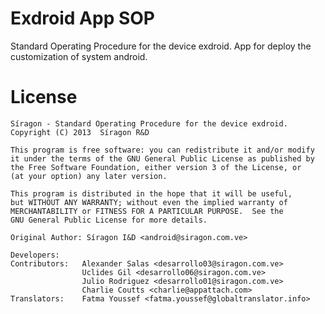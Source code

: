 Exdroid App SOP
===============

Standard Operating Procedure for the device exdroid. App for deploy the customization of system android. 

License
=======

    Síragon - Standard Operating Procedure for the device exdroid.
    Copyright (C) 2013  Síragon R&D

    This program is free software: you can redistribute it and/or modify
    it under the terms of the GNU General Public License as published by
    the Free Software Foundation, either version 3 of the License, or
    (at your option) any later version.

    This program is distributed in the hope that it will be useful,
    but WITHOUT ANY WARRANTY; without even the implied warranty of
    MERCHANTABILITY or FITNESS FOR A PARTICULAR PURPOSE.  See the
    GNU General Public License for more details.

	Original Author: Síragon I&D <android@siragon.com.ve>

	Developers: 
	Contributors: 	Alexander Salas <desarrollo03@siragon.com.ve>
					Uclides Gil <desarrollo06@siragon.com.ve>
					Julio Rodriguez <desarrollo01@siragon.com.ve>
					Charlie Coutts <charlie@appattach.com>
	Translators: 	Fatma Youssef <fatma.youssef@globaltranslator.info>